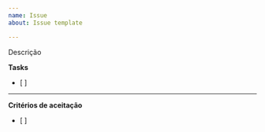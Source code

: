 ```yaml
---
name: Issue
about: Issue template

---
```


Descrição

**Tasks**
- [ ] 

-------

**Critérios de aceitação**
- [ ]
